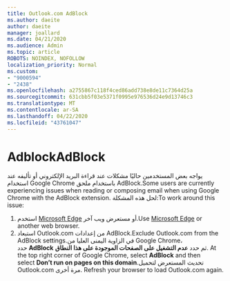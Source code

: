 ```yaml
---
title: Outlook.com AdBlock
ms.author: daeite
author: daeite
manager: joallard
ms.date: 04/21/2020
ms.audience: Admin
ms.topic: article
ROBOTS: NOINDEX, NOFOLLOW
localization_priority: Normal
ms.custom:
- "9000594"
- "2438"
ms.openlocfilehash: a2755867c118f4ced86add738e8de11c7364d25a
ms.sourcegitcommit: 631cbb5f03e5371f0995e976536d24e9d13746c3
ms.translationtype: MT
ms.contentlocale: ar-SA
ms.lasthandoff: 04/22/2020
ms.locfileid: "43761047"
---
```

# <a name="adblock"></a><span data-ttu-id="fba35-102">Adblock</span><span class="sxs-lookup"><span data-stu-id="fba35-102">AdBlock</span></span>

<span data-ttu-id="fba35-103">يواجه بعض المستخدمين حاليًا مشكلات عند قراءة البريد الإلكتروني أو تأليفه عند استخدام Google Chrome باستخدام ملحق AdBlock.</span><span class="sxs-lookup"><span data-stu-id="fba35-103">Some users are currently experiencing issues when reading or composing email when using Google Chrome with the AdBlock extension.</span></span> <span data-ttu-id="fba35-104">لحل هذه المشكلة:</span><span class="sxs-lookup"><span data-stu-id="fba35-104">To work around this issue:</span></span>

1. <span data-ttu-id="fba35-105">استخدم [Microsoft Edge](https://www.microsoft.com/windows/microsoft-edge) أو مستعرض ويب آخر.</span><span class="sxs-lookup"><span data-stu-id="fba35-105">Use [Microsoft Edge](https://www.microsoft.com/windows/microsoft-edge) or another web browser.</span></span>
1. <span data-ttu-id="fba35-106">استبعاد Outlook.com من إعدادات AdBlock.</span><span class="sxs-lookup"><span data-stu-id="fba35-106">Exclude Outlook.com from the AdBlock settings.</span></span><span data-ttu-id="fba35-107">في الزاوية اليمنى العليا من Google Chrome، حدد **AdBlock** ثم حدد **عدم التشغيل على الصفحات الموجودة على هذا النطاق**.</span><span class="sxs-lookup"><span data-stu-id="fba35-107"> At the top right corner of Google Chrome, select **AdBlock** and then select **Don’t run on pages on this domain**.</span></span><span data-ttu-id="fba35-108">تحديث المستعرض لتحميل Outlook.com مرة أخرى.</span><span class="sxs-lookup"><span data-stu-id="fba35-108"> Refresh your browser to load Outlook.com again.</span></span>